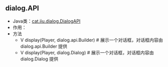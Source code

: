 ## dialog.API
* Java类：[cat.jiu.dialog.DialogAPI]()
* 作用：
* 方法
    * V display(Player, dialog.api.Builder) # 展示一个对话框，对话框内容由 dialog.api.Builder 提供
    * V display(Player, dialog.Dialog) # 展示一个对话框，对话框内容由 dialog.Dialog 提供